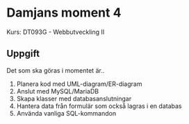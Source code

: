 # Damjans moment 4
Kurs: DT093G - Webbutveckling II
## Uppgift
Det som ska göras i momentet är..
1. Planera kod med UML-diagram/ER-diagram
2. Anslut med MySQL/MariaDB
3. Skapa klasser med databasanslutningar
4. Hantera data från formulär som också lagras i en databas
5. Använda vanliga SQL-kommandon 